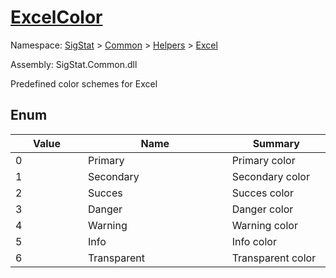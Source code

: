 # [ExcelColor](./ExcelColor.md)
Namespace: [SigStat]() > [Common](./../../README.md) > [Helpers](./../README.md) > [Excel](./README.md)

Assembly: SigStat.Common.dll


Predefined color schemes for Excel

##	Enum

| Value<a href="#"><img width=160></a> | Name<a href="#"><img width=400></a> | Summary<a href="#"><img width=160></a> | 
| --- | --- | --- | 
| 0| Primary| Primary color| <br>
| 1| Secondary| Secondary color| <br>
| 2| Succes| Succes color| <br>
| 3| Danger| Danger color| <br>
| 4| Warning| Warning color| <br>
| 5| Info| Info color| <br>
| 6| Transparent| Transparent color| <br>


